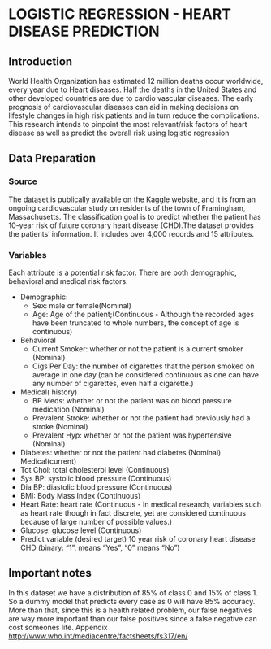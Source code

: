 # LOGISTIC REGRESSION - HEART DISEASE PREDICTION

## Introduction
World Health Organization has estimated 12 million deaths occur worldwide, every year due to Heart diseases. Half the deaths in the United States and other developed countries are due to cardio vascular diseases. The early prognosis of cardiovascular diseases can aid in making decisions on lifestyle changes in high risk patients and in turn reduce the complications. This research intends to pinpoint the most relevant/risk factors of heart disease as well as predict the overall risk using logistic regression

## Data Preparation
### Source
The dataset is publically available on the Kaggle website, and it is from an ongoing cardiovascular study on residents of the town of Framingham, Massachusetts. The classification goal is to predict whether the patient has 10-year risk of future coronary heart disease (CHD).The dataset provides the patients’ information. It includes over 4,000 records and 15 attributes.

### Variables
Each attribute is a potential risk factor. There are both demographic, behavioral and medical risk factors.
- Demographic:
    - Sex: male or female(Nominal)
    - Age: Age of the patient;(Continuous - Although the recorded ages have been truncated to whole numbers, the concept of age is continuous)
- Behavioral
    - Current Smoker: whether or not the patient is a current smoker (Nominal)
    - Cigs Per Day: the number of cigarettes that the person smoked on average in one day.(can be considered continuous as one can have any number of cigarettes, even half a cigarette.)
- Medical( history)
    - BP Meds: whether or not the patient was on blood pressure medication (Nominal)
    - Prevalent Stroke: whether or not the patient had previously had a stroke (Nominal)
    - Prevalent Hyp: whether or not the patient was hypertensive (Nominal)
- Diabetes: whether or not the patient had diabetes (Nominal)
Medical(current)
- Tot Chol: total cholesterol level (Continuous)
- Sys BP: systolic blood pressure (Continuous)
- Dia BP: diastolic blood pressure (Continuous)
- BMI: Body Mass Index (Continuous)
- Heart Rate: heart rate (Continuous - In medical research, variables such as heart rate though in fact discrete, yet are considered continuous because of large number of possible values.)
- Glucose: glucose level (Continuous)
- Predict variable (desired target)
10 year risk of coronary heart disease CHD (binary: “1”, means “Yes”, “0” means “No”)
## Important notes
In this dataset we have a distribution of 85% of class 0 and 15% of class 1. So a dummy model that predicts every case as 0 will have 85% accuracy.
More than that, since this is a health related problem, our false negatives are way more important than our false positives since a false negative can cost someones life.
Appendix
http://www.who.int/mediacentre/factsheets/fs317/en/